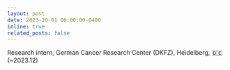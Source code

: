 ```yaml
---
layout: post
date: 2023-10-01 00:00:00-0400
inline: true
related_posts: false
---
```


Research intern, German Cancer Research Center (DKFZ), Heidelberg, 🇩🇪 (~2023.12)
